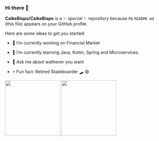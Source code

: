 ### Hi there 👋


**CaikeBispo/CaikeBispo** is a ✨ _special_ ✨ repository because its `README.md` (this file) appears on your GitHub profile.

Here are some ideas to get you started:

- 🔭 I’m currently working on Financial Market
<!--  -->
- 🌱 I’m currently learning Java, Kotlin, Spring and Microservices.
<!-- - 👯 I’m looking to collaborate on ... -->
<!-- - 🤔 I’m looking for help with ... -->
- 💬 Ask me about wathever you want
<!-- - 📫 How to reach me: ... -->
<!-- - 😄 Pronouns: ... -->
- ⚡ Fun fact: Retired Skateboarder :skateboard: :smile:	



<div>
<a href="https://github.com/caikebispo">
<img height="180em" src="https://github-readme-stats.vercel.app/api/top-langs/?username=caikebispo&layout=compact&langs_count=7&theme=dark"/>
<img height="180em" src="https://github-readme-stats.vercel.app/api?username=caikebispo&show_icons=true&theme=dark&include_all_commits=true&count_private=true"/>
</div>
